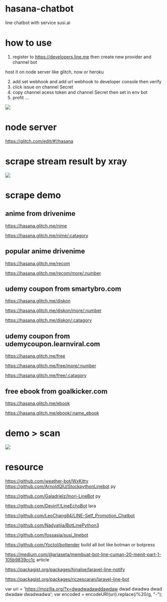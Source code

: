 # hasana-chatbot
line chatbot with service susi.ai

# how to use

1. register to https://developers.line.me then create new provider and channel bot

host it on node server like glitch, now or heroku

2. add set webhook and add url webhook to developer console then verify
3. click issue on channel Secret
4. copy channel acess token and channel Secret then set in env bot
5. profit ...

![](https://cdn.glitch.com/c5a59a6d-d584-4da5-af22-51ba2b6a1779%2FScreenshot%20(115).png)

# node server

https://glitch.com/edit/#!/hasana

# scrape stream result by xray

![](https://i.imgur.com/dY8e7Wo.png)

# scrape demo

## anime from drivenime
https://hasana.glitch.me/nime

https://hasana.glitch.me/nime/:catagory

## popular anime drivenime
https://hasana.glitch.me/recom

https://hasana.glitch.me/recom/more/:number

## udemy coupon from smartybro.com
https://hasana.glitch.me/diskon

https://hasana.glitch.me/diskon/more/:number

https://hasana.glitch.me/diskon/:catagory

## udemy coupon from udemycoupon.learnviral.com
https://hasana.glitch.me/free

https://hasana.glitch.me/free/more/:number

https://hasana.glitch.me/free/:catagory

## free ebook from goalkicker.com
https://hasana.glitch.me/ebook

https://hasana.glitch.me/ebook/:name_ebook


# demo > scan

![](https://cdn.glitch.com/c5a59a6d-d584-4da5-af22-51ba2b6a1779%2FUm3peEBCk2.png)


# resource

https://github.com/weather-bot/WxKitty
https://github.com/ArnoldQIU/StockpythonLinebot py

https://github.com/Galadrielz/Inori-LineBot py

https://github.com/DevinY/LineEchoBot lara

https://github.com/LeoChang84/LINE-Self_Promotion_Chatbot

https://github.com/Nadyatjia/BotLinePython3

https://github.com/fossasia/susi_linebot

https://github.com/Yoctol/bottender build all bot like botman or botpress


https://medium.com/@ariaseta/membuat-bot-line-cuman-20-menit-part-1-105b9839cc1c article


https://packagist.org/packages/hinaloe/laravel-line-notify

https://packagist.org/packages/riczescaran/laravel-line-bot

var uri = 'https://mozilla.org/?x=dwadwadawddawdaw dwad dwadwa dwad dwadaw dwadwadwa';
var encoded = encodeURI(uri).replace(/%20/g, "-");
